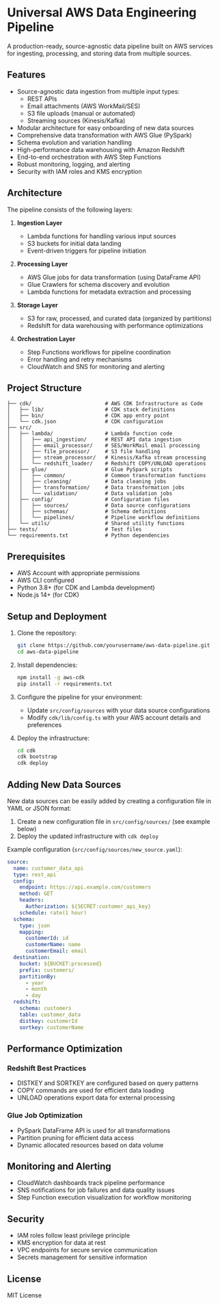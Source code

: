 # Universal AWS Data Engineering Pipeline

A production-ready, source-agnostic data pipeline built on AWS services for ingesting, processing, and storing data from multiple sources.

## Features

- Source-agnostic data ingestion from multiple input types:
  - REST APIs
  - Email attachments (AWS WorkMail/SES)
  - S3 file uploads (manual or automated)
  - Streaming sources (Kinesis/Kafka)
- Modular architecture for easy onboarding of new data sources
- Comprehensive data transformation with AWS Glue (PySpark)
- Schema evolution and variation handling
- High-performance data warehousing with Amazon Redshift
- End-to-end orchestration with AWS Step Functions
- Robust monitoring, logging, and alerting
- Security with IAM roles and KMS encryption

## Architecture


The pipeline consists of the following layers:

1. **Ingestion Layer**
   - Lambda functions for handling various input sources
   - S3 buckets for initial data landing
   - Event-driven triggers for pipeline initiation

2. **Processing Layer**
   - AWS Glue jobs for data transformation (using DataFrame API)
   - Glue Crawlers for schema discovery and evolution
   - Lambda functions for metadata extraction and processing

3. **Storage Layer**
   - S3 for raw, processed, and curated data (organized by partitions)
   - Redshift for data warehousing with performance optimizations

4. **Orchestration Layer**
   - Step Functions workflows for pipeline coordination
   - Error handling and retry mechanisms
   - CloudWatch and SNS for monitoring and alerting

## Project Structure

```
├── cdk/                        # AWS CDK Infrastructure as Code
│   ├── lib/                    # CDK stack definitions
│   ├── bin/                    # CDK app entry point
│   └── cdk.json                # CDK configuration
├── src/
│   ├── lambda/                 # Lambda function code
│   │   ├── api_ingestion/      # REST API data ingestion
│   │   ├── email_processor/    # SES/WorkMail email processing
│   │   ├── file_processor/     # S3 file handling
│   │   ├── stream_processor/   # Kinesis/Kafka stream processing
│   │   └── redshift_loader/    # Redshift COPY/UNLOAD operations
│   ├── glue/                   # Glue PySpark scripts
│   │   ├── common/             # Common transformation functions
│   │   ├── cleaning/           # Data cleaning jobs
│   │   ├── transformation/     # Data transformation jobs
│   │   └── validation/         # Data validation jobs
│   ├── config/                 # Configuration files
│   │   ├── sources/            # Data source configurations
│   │   ├── schemas/            # Schema definitions
│   │   └── pipelines/          # Pipeline workflow definitions
│   └── utils/                  # Shared utility functions
├── tests/                      # Test files
└── requirements.txt            # Python dependencies
```

## Prerequisites

- AWS Account with appropriate permissions
- AWS CLI configured
- Python 3.8+ (for CDK and Lambda development)
- Node.js 14+ (for CDK)

## Setup and Deployment

1. Clone the repository:
   ```bash
   git clone https://github.com/yourusername/aws-data-pipeline.git
   cd aws-data-pipeline
   ```

2. Install dependencies:
   ```bash
   npm install -g aws-cdk
   pip install -r requirements.txt
   ```

3. Configure the pipeline for your environment:
   - Update `src/config/sources` with your data source configurations
   - Modify `cdk/lib/config.ts` with your AWS account details and preferences

4. Deploy the infrastructure:
   ```bash
   cd cdk
   cdk bootstrap
   cdk deploy
   ```

## Adding New Data Sources

New data sources can be easily added by creating a configuration file in YAML or JSON format:

1. Create a new configuration file in `src/config/sources/` (see example below)
2. Deploy the updated infrastructure with `cdk deploy`

Example configuration (`src/config/sources/new_source.yaml`):
```yaml
source:
  name: customer_data_api
  type: rest_api
  config:
    endpoint: https://api.example.com/customers
    method: GET
    headers:
      Authorization: ${SECRET:customer_api_key}
    schedule: rate(1 hour)
  schema:
    type: json
    mapping:
      customerId: id
      customerName: name
      customerEmail: email
  destination:
    bucket: ${BUCKET:processed}
    prefix: customers/
    partitionBy:
      - year
      - month
      - day
  redshift:
    schema: customers
    table: customer_data
    distkey: customerId
    sortkey: customerName
```

## Performance Optimization

### Redshift Best Practices

- DISTKEY and SORTKEY are configured based on query patterns
- COPY commands are used for efficient data loading
- UNLOAD operations export data for external processing

### Glue Job Optimization

- PySpark DataFrame API is used for all transformations
- Partition pruning for efficient data access
- Dynamic allocated resources based on data volume

## Monitoring and Alerting

- CloudWatch dashboards track pipeline performance
- SNS notifications for job failures and data quality issues
- Step Function execution visualization for workflow monitoring

## Security

- IAM roles follow least privilege principle
- KMS encryption for data at rest
- VPC endpoints for secure service communication
- Secrets management for sensitive information

## License

MIT License 
